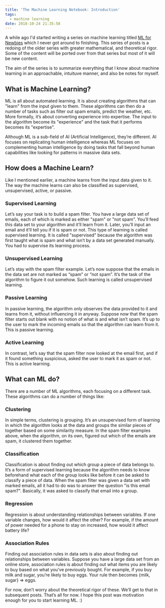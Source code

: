```yaml
---
title: 'The Machine Learning Notebook: Introduction'
tags:
  - machine learning
date: 2018-10-24 21:35:58
---
```



A while ago I'd started writing a series on machine learning titled [ML for Newbies](https://web.archive.org/web/20181022160209/https://medium.com/ml-for-newbies) which I never got around to finishing. This series of posts is a redoing of the older series with greater mathematical, and theoretical rigor. Some of the content will be ported over from that series but most of it will be new content.  

The aim of the series is to summarize everything that I know about machine learning in an approachable, intuituve manner, and also be notes for myself.  

## What is Machine Learning?  

ML is all about automated learning. It is about creating algorithms that can "learn" from the input given to them. These algorithms can then do a number of tasks such as filter out spam emails, predict the weather, etc. More formally, it’s about converting experience into expertise. The input to the algorithm become its "experience" and the task that it performs becomes its "expertise".  

Although ML is a sub-field of AI (Artificial Intelligence), they’re different. AI focuses on replicating human intelligence whereas ML focuses on complementing human intelligence by doing tasks that fall beyond human capabilities like looking for patterns in massive data sets.  

## How does a Machine Learn?  

Like I mentioned earlier, a machine learns from the input data given to it. The way the machine learns can also be classified as supervised, unsupervised, active, or passive.  

### Supervised Learning  

Let’s say your task is to build a spam filter. You have a large data set of emails, each of which is marked as either "spam" or "not spam". You’ll feed this data set to your algorithm and it’ll learn from it. Later, you’ll input an email and it’ll tell you if it is spam or not. This type of learning is called supervised learning. It is called "supervised" because the algorithm was first taught what is spam and what isn’t by a data set generated manually. You had to supervise its learning process.  

### Unsupervised Learning  

Let’s stay with the spam filter example. Let’s now suppose that the emails in the data set are not marked as “spam” or “not spam”. It’s the task of the algorithm to figure it out somehow. Such learning is called unsupervised learning.  

### Passive Learning  

In passive learning, the algorithm only observes the data provided to it and learns from it, without influencing it in anyway. Suppose now that the spam filter starts out blank with no notion of what is and what isn’t spam. It’s up to the user to mark the incoming emails so that the algorithm can learn from it. This is passive learning.  

### Active Learning  

In contrast, let’s say that the spam filter now looked at the email first, and if it found something suspicious, asked the user to mark it as spam or not. This is active learning.  

## What can ML do?  

There are a number of ML algorithms, each focusing on a different task. These algorithms can do a number of things like:

### Clustering  

In simple terms, clustering is grouping. It’s an unsupervised form of learning in which the algorithm looks at the data and groups the similar pieces of together based on some similarity measure. In the spam filter examples above, when the algorithm, on its own, figured out which of the emails are spam, it clustered them together.  

### Classification  

Classification is about finding out which group a piece of data belongs to. It’s a form of supervised learning because the algorithm needs to know beforehand what each of the group looks like before it can be asked to classify a piece of data. When the spam filter was given a data set with marked emails, all it had to do was to answer the question "is this email spam?". Basically, it was asked to classify that email into a group.  

### Regression  

Regression is about understanding relationships between variables. If one variable changes, how would it affect the other? For example, if the amount of power needed for a phone to stay on increased, how would it affect battery life?  

### Association Rules  

Finding out association rules in data sets is also about finding out relationships between variables. Suppose you have a large data set from an online store, association rules is about finding out what items you are likely to buy based on what you’ve previously bought. For example, if you buy milk and sugar, you’re likely to buy eggs. Your rule then becomes {milk, sugar} => eggs.  

For now, don’t worry about the theoretical rigor of these. We’ll get to that in subsequent posts. That’s all for now. I hope this post was motivation enough for you to start learning ML. :)